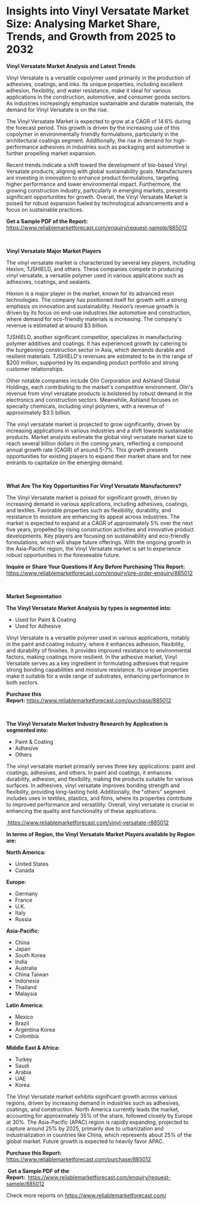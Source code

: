 <p><h1>Insights into Vinyl Versatate Market Size: Analysing Market Share, Trends, and Growth from 2025 to 2032</h1></p><p><strong>Vinyl Versatate Market Analysis and Latest Trends</strong></p>
<p><p>Vinyl Versatate is a versatile copolymer used primarily in the production of adhesives, coatings, and inks. Its unique properties, including excellent adhesion, flexibility, and water resistance, make it ideal for various applications in the construction, automotive, and consumer goods sectors. As industries increasingly emphasize sustainable and durable materials, the demand for Vinyl Versatate is on the rise.</p><p>The Vinyl Versatate Market is expected to grow at a CAGR of 14.6% during the forecast period. This growth is driven by the increasing use of this copolymer in environmentally friendly formulations, particularly in the architectural coatings segment. Additionally, the rise in demand for high-performance adhesives in industries such as packaging and automotive is further propelling market expansion. </p><p>Recent trends indicate a shift toward the development of bio-based Vinyl Versatate products, aligning with global sustainability goals. Manufacturers are investing in innovation to enhance product formulations, targeting higher performance and lower environmental impact. Furthermore, the growing construction industry, particularly in emerging markets, presents significant opportunities for growth. Overall, the Vinyl Versatate Market is poised for robust expansion fueled by technological advancements and a focus on sustainable practices.</p></p>
<p><strong>Get a Sample PDF of the Report:&nbsp;</strong> <a href="https://www.reliablemarketforecast.com/enquiry/request-sample/885012?utm_campaign=2479&utm_medium=2&utm_source=Github&utm_content=ia&utm_term=08032025&utm_id=vinyl-versatate">https://www.reliablemarketforecast.com/enquiry/request-sample/885012</a></p>
<p>&nbsp;</p>
<p><strong>Vinyl Versatate Major Market Players</strong></p>
<p><p>The vinyl versatate market is characterized by several key players, including Hexion, TJSHIELD, and others. These companies compete in producing vinyl versatate, a versatile polymer used in various applications such as adhesives, coatings, and sealants.</p><p>Hexion is a major player in the market, known for its advanced resin technologies. The company has positioned itself for growth with a strong emphasis on innovation and sustainability. Hexion’s revenue growth is driven by its focus on end-use industries like automotive and construction, where demand for eco-friendly materials is increasing. The company's revenue is estimated at around $3 billion.</p><p>TJSHIELD, another significant competitor, specializes in manufacturing polymer additives and coatings. It has experienced growth by catering to the burgeoning construction sector in Asia, which demands durable and resilient materials. TJSHIELD's revenues are estimated to be in the range of $200 million, supported by its expanding product portfolio and strong customer relationships.</p><p>Other notable companies include Olin Corporation and Ashland Global Holdings, each contributing to the market's competitive environment. Olin's revenue from vinyl versatate products is bolstered by robust demand in the electronics and construction sectors. Meanwhile, Ashland focuses on specialty chemicals, including vinyl polymers, with a revenue of approximately $3.5 billion.</p><p>The vinyl versatate market is projected to grow significantly, driven by increasing applications in various industries and a shift towards sustainable products. Market analysts estimate the global vinyl versatate market size to reach several billion dollars in the coming years, reflecting a compound annual growth rate (CAGR) of around 5-7%. This growth presents opportunities for existing players to expand their market share and for new entrants to capitalize on the emerging demand.</p></p>
<p>&nbsp;</p>
<p><strong>What Are The Key Opportunities For Vinyl Versatate Manufacturers?</strong></p>
<p><p>The Vinyl Versatate market is poised for significant growth, driven by increasing demand in various applications, including adhesives, coatings, and textiles. Favorable properties such as flexibility, durability, and resistance to moisture are enhancing its appeal across industries. The market is expected to expand at a CAGR of approximately 5% over the next five years, propelled by rising construction activities and innovative product developments. Key players are focusing on sustainability and eco-friendly formulations, which will shape future offerings. With the ongoing growth in the Asia-Pacific region, the Vinyl Versatate market is set to experience robust opportunities in the foreseeable future.</p></p>
<p><strong>Inquire or Share Your Questions If Any Before Purchasing This Report:</strong> <a href="https://www.reliablemarketforecast.com/enquiry/pre-order-enquiry/885012?utm_campaign=2479&utm_medium=2&utm_source=Github&utm_content=ia&utm_term=08032025&utm_id=vinyl-versatate">https://www.reliablemarketforecast.com/enquiry/pre-order-enquiry/885012</a></p>
<p>&nbsp;</p>
<p><strong>Market Segmentation</strong></p>
<p><strong>The Vinyl Versatate Market Analysis by types is segmented into:</strong></p>
<p><ul><li>Used for Paint & Coating</li><li>Used for Adhesive</li></ul></p>
<p><p>Vinyl Versatate is a versatile polymer used in various applications, notably in the paint and coating industry, where it enhances adhesion, flexibility, and durability of finishes. It provides improved resistance to environmental factors, making coatings more resilient. In the adhesive market, Vinyl Versatate serves as a key ingredient in formulating adhesives that require strong bonding capabilities and moisture resistance. Its unique properties make it suitable for a wide range of substrates, enhancing performance in both sectors.</p></p>
<p><strong>Purchase this Report:&nbsp;</strong><a href="https://www.reliablemarketforecast.com/purchase/885012?utm_campaign=2479&utm_medium=2&utm_source=Github&utm_content=ia&utm_term=08032025&utm_id=vinyl-versatate">https://www.reliablemarketforecast.com/purchase/885012</a></p>
<p>&nbsp;</p>
<p><strong>The Vinyl Versatate Market Industry Research by Application is segmented into:</strong></p>
<p><ul><li>Paint & Coating</li><li>Adhesive</li><li>Others</li></ul></p>
<p><p>The vinyl versatate market primarily serves three key applications: paint and coatings, adhesives, and others. In paint and coatings, it enhances durability, adhesion, and flexibility, making the products suitable for various surfaces. In adhesives, vinyl versatate improves bonding strength and flexibility, providing long-lasting hold. Additionally, the "others" segment includes uses in textiles, plastics, and films, where its properties contribute to improved performance and versatility. Overall, vinyl versatate is crucial in enhancing the quality and functionality of these applications.</p></p>
<p><a href="https://www.reliablemarketforecast.com/vinyl-versatate-r885012?utm_campaign=2479&utm_medium=2&utm_source=Github&utm_content=ia&utm_term=08032025&utm_id=vinyl-versatate">&nbsp;https://www.reliablemarketforecast.com/vinyl-versatate-r885012</a></p>
<p><strong>In terms of Region, the Vinyl Versatate Market Players available by Region are:</strong></p>
<p>
    <p> <strong> North America: </strong>
        <ul>
            <li>United States</li>
            <li>Canada</li>
        </ul>
        </p> 
    <p> <strong> Europe: </strong>
        <ul>
            <li>Germany</li>
            <li>France</li>
            <li>U.K.</li>
            <li>Italy</li>
            <li>Russia</li>
        </ul>
        </p> 
    <p> <strong> Asia-Pacific: </strong>
        <ul>
            <li>China</li>
            <li>Japan</li>
            <li>South Korea</li>
            <li>India</li>
            <li>Australia</li>
            <li>China Taiwan</li>
            <li>Indonesia</li>
            <li>Thailand</li>
            <li>Malaysia</li>
        </ul>
        </p> 
    <p> <strong> Latin America: </strong>
        <ul>
            <li>Mexico</li>
            <li>Brazil</li>
            <li>Argentina Korea</li>
            <li>Colombia</li>
        </ul>
        </p> 
    <p> <strong> Middle East & Africa: </strong>
        <ul>
            <li>Turkey</li>
            <li>Saudi</li>
            <li>Arabia</li>
            <li>UAE</li>
            <li>Korea</li>
        </ul>
    </p>
    </p>
<p><p>The Vinyl Versatate market exhibits significant growth across various regions, driven by increasing demand in industries such as adhesives, coatings, and construction. North America currently leads the market, accounting for approximately 35% of the share, followed closely by Europe at 30%. The Asia-Pacific (APAC) region is rapidly expanding, projected to capture around 25% by 2025, primarily due to urbanization and industrialization in countries like China, which represents about 25% of the global market. Future growth is expected to heavily favor APAC.</p></p>
<p><strong>Purchase this Report: </strong><a href="https://www.reliablemarketforecast.com/purchase/885012?utm_campaign=2479&utm_medium=2&utm_source=Github&utm_content=ia&utm_term=08032025&utm_id=vinyl-versatate">https://www.reliablemarketforecast.com/purchase/885012</a></p>
<p>&nbsp;<strong>Get a Sample PDF of the Report:&nbsp;&nbsp;</strong><a href="https://www.reliablemarketforecast.com/enquiry/request-sample/885012?utm_campaign=2479&utm_medium=2&utm_source=Github&utm_content=ia&utm_term=08032025&utm_id=vinyl-versatate">https://www.reliablemarketforecast.com/enquiry/request-sample/885012</a></p>
<p><strong></strong></p>
<p>Check more reports on <a href="https://www.reliablemarketforecast.com/?utm_campaign=2479&utm_medium=2&utm_source=Github&utm_content=ia&utm_term=08032025&utm_id=vinyl-versatate">https://www.reliablemarketforecast.com/</a></p>